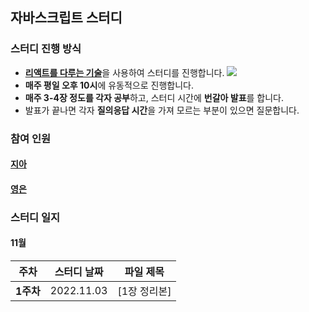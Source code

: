 ## 자바스크립트 스터디

### 스터디 진행 방식

- [**리액트를 다루는 기술**](https://book.naver.com/bookdb/book_detail.nhn?bid=16710547)을 사용하여 스터디를 진행합니다.
    ![](https://velog.velcdn.com/images/cil05265/post/8b447e1e-2778-455d-8729-21da5eb712b4/image.png)
- **매주 평일 오후 10시**에 유동적으로 진행합니다.
- **매주 3-4장 정도를 각자 공부**하고, 스터디 시간에 **번갈아 발표**를 합니다.
- 발표가 끝나면 각자 **질의응답 시간**을 가져 모르는 부분이 있으면 질문합니다.

### 참여 인원

#### [지아](https://github.com/yujiah-github)

#### [영은](https://github.com/yeun38)

### 스터디 일지

#### 11월

|주차|스터디 날짜|파일 제목|
|:-------:|:-------:|:-------:|
|**1주차**|2022.11.03|[1장 정리본]|